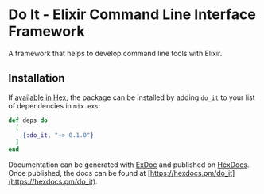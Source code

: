# Do It - Elixir Command Line Interface Framework

A framework that helps to develop command line tools with Elixir.

## Installation

If [available in Hex](https://hex.pm/docs/publish), the package can be installed
by adding `do_it` to your list of dependencies in `mix.exs`:

```elixir
def deps do
  [
    {:do_it, "~> 0.1.0"}
  ]
end
```

Documentation can be generated with [ExDoc](https://github.com/elixir-lang/ex_doc)
and published on [HexDocs](https://hexdocs.pm). Once published, the docs can
be found at [https://hexdocs.pm/do_it](https://hexdocs.pm/do_it).

